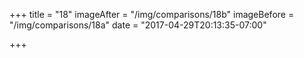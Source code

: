 +++
title = "18"
imageAfter = "/img/comparisons/18b"
imageBefore = "/img/comparisons/18a"
date = "2017-04-29T20:13:35-07:00"

+++


